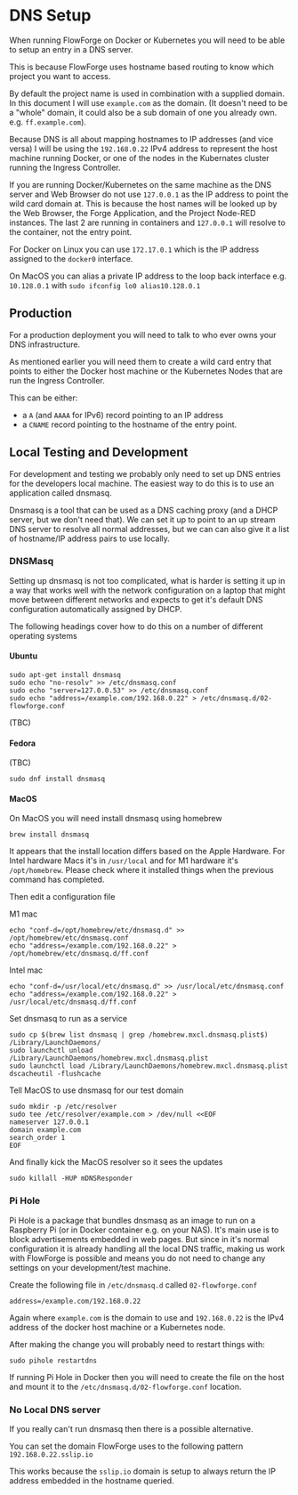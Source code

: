 # DNS Setup

When running FlowForge on Docker or Kubernetes you will need to be able to setup an entry in a DNS server.

This is because FlowForge uses hostname based routing to know which project you want to access.

By default the project name is used in combination with a supplied domain. In this document I will use `example.com` as the domain. (It doesn't need to be a "whole" domain, it could also be a sub domain of one you already own. e.g. `ff.example.com`).

Because DNS is all about mapping hostnames to IP addresses (and vice versa) I will be using the `192.168.0.22` IPv4 address to represent the host machine running Docker, or one of the nodes in the Kubernates cluster running the Ingress Controller.

If you are running Docker/Kubernetes on the same machine as the DNS server and Web Browser do not use `127.0.0.1` as the IP address to point the wild card domain at. This is because the host names will be looked up by the Web Browser, the Forge Application, and the Project Node-RED instances. The last 2 are running in containers and `127.0.0.1` will resolve to the container, not the entry point. 

For Docker on Linux you can use `172.17.0.1` which is the IP address assigned to the `docker0` interface.

On MacOS you can alias a private IP address to the loop back interface e.g. `10.128.0.1` with `sudo ifconfig lo0 alias10.128.0.1`

## Production

For a production deployment you will need to talk to who ever owns your DNS infrastructure.

As mentioned earlier you will need them to create a wild card entry that points to either the Docker host machine or the Kubernetes Nodes that are run the Ingress Controller.

This can be either:

- a `A` (and `AAAA` for IPv6) record pointing to an IP address
- a `CNAME` record pointing to the hostname of the entry point.

## Local Testing and Development

For development and testing we probably only need to set up DNS entries for the developers local machine. The easiest way to do this is to use an application called dnsmasq.

Dnsmasq is a tool that can be used as a DNS caching proxy (and a DHCP server, but we don't need that). We can set it up to point to an up stream DNS server to resolve all normal addresses, but we can can also give it a list of hostname/IP address pairs to use locally.

### DNSMasq

Setting up dnsmasq is not too complicated, what is harder is setting it up in a way that works well with the network configuration on a laptop that might move between different networks and expects to get it's default DNS configuration automatically assigned by DHCP.

The following headings cover how to do this on a number of different operating systems

#### Ubuntu

```
sudo apt-get install dnsmasq
sudo echo "no-resolv" >> /etc/dnsmasq.conf
sudo echo "server=127.0.0.53" >> /etc/dnsmasq.conf
sudo echo "address=/example.com/192.168.0.22" > /etc/dnsmasq.d/02-flowforge.conf

```

(TBC)

#### Fedora

(TBC)

```
sudo dnf install dnsmasq
```

#### MacOS

On MacOS you will need install dnsmasq using homebrew

```
brew install dnsmasq
```

It appears that the install location differs based on the Apple Hardware. For Intel hardware Macs it's in `/usr/local` and for M1 hardware it's `/opt/homebrew`. Please check where it installed things when the previous command has completed.

Then edit a configuration file 

M1 mac
```
echo "conf-d=/opt/homebrew/etc/dnsmasq.d" >> /opt/homebrew/etc/dnsmasq.conf
echo "address=/example.com/192.168.0.22" > /opt/homebrew/etc/dnsmasq.d/ff.conf
```

Intel mac
```
echo "conf-d=/usr/local/etc/dnsmasq.d" >> /usr/local/etc/dnsmasq.conf
echo "address=/example.com/192.168.0.22" > /usr/local/etc/dnsmasq.d/ff.conf
```

Set dnsmasq to run as a service

```
sudo cp $(brew list dnsmasq | grep /homebrew.mxcl.dnsmasq.plist$) /Library/LaunchDaemons/
sudo launchctl unload /Library/LaunchDaemons/homebrew.mxcl.dnsmasq.plist
sudo launchctl load /Library/LaunchDaemons/homebrew.mxcl.dnsmasq.plist
dscacheutil -flushcache
```

Tell MacOS to use dnsmasq for our test domain

```
sudo mkdir -p /etc/resolver
sudo tee /etc/resolver/example.com > /dev/null <<EOF
nameserver 127.0.0.1
domain example.com
search_order 1
EOF
```

And finally kick the MacOS resolver so it sees the updates

```
sudo killall -HUP mDNSResponder
```

### Pi Hole

Pi Hole is a package that bundles dnsmasq as an image to run on a Raspberry Pi (or in Docker container e.g. on your NAS). It's main use is to block advertisements embedded in web pages. But since in it's normal configuration it is already handling all the local DNS traffic, making us work with FlowForge is possible and means you do not need to change any settings on your development/test machine.

Create the following file in `/etc/dnsmasq.d` called `02-flowforge.conf`

```
address=/example.com/192.168.0.22
```

Again where `example.com` is the domain to use and `192.168.0.22` is the IPv4 address of the docker host machine or a Kubernetes node.

After making the change you will probably need to restart things with:

```
sudo pihole restartdns
```

If running Pi Hole in Docker then you will need to create the file on the host and mount it to the `/etc/dnsmasq.d/02-flowforge.conf` location.

### No Local DNS server

If you really can't run dnsmasq then there is a possible alternative.

You can set the domain FlowForge uses to the following pattern `192.168.0.22.sslip.io`

This works because the `sslip.io` domain is setup to always return the IP address embedded in the hostname queried.
